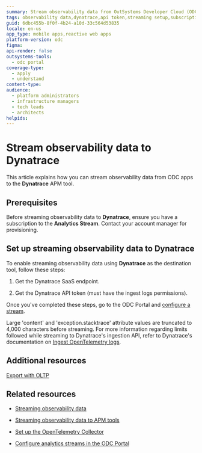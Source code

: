 ```yaml
---
summary: Stream observability data from OutSystems Developer Cloud (ODC) apps to Dynatrace with required subscriptions and API tokens.
tags: observability data,dynatrace,api token,streaming setup,subscription
guid: 6dbc455b-8f0f-4b24-a10d-33c564d53835
locale: en-us
app_type: mobile apps,reactive web apps
platform-version: odc
figma: 
api-render: false
outsystems-tools:
  - odc portal
coverage-type:
  - apply
  - understand
content-type: 
audience:
  - platform administrators
  - infrastructure managers
  - tech leads
  - architects
helpids: 
---
```


# Stream observability data to Dynatrace

This article explains how you can stream observability data from ODC apps to the **Dynatrace** APM tool.

## Prerequisites

Before streaming observability data to **Dynatrace**, ensure you have a subscription to the **Analytics Stream**. Contact your account manager for provisioning.

## Set up streaming observability data to Dynatrace

To enable streaming observability data using **Dynatrace** as the destination tool, follow these steps:

1. Get the Dynatrace SaaS endpoint.

1. Get the Dynatrace API token (must have the ingest logs permissions).

Once you've completed these steps, go to the ODC Portal and [configure a stream](stream-app-analytics-configure.md).

<div class="info" markdown="1">

Large 'content' and 'exception.stacktrace' attribute values are truncated to 4,000 characters before streaming. For more information regarding limits followed while streaming to Dynatrace's ingestion API, refer to Dynatrace's documentation on [Ingest OpenTelemetry logs](https://docs.dynatrace.com/docs/extend-dynatrace/opentelemetry/getting-started/logs/ingest#ingestion-limits).

</div>

## Additional resources

[Export with OLTP](https://www.dynatrace.com/support/help/extend-dynatrace/opentelemetry/getting-started/otlp-export)

## Related resources

* [Streaming observability data](stream-app-analytics-overview.md)

* [Streaming observability data to APM tools](stream-app-analytics-apm.md)

* [Set up the OpenTelemetry Collector](stream-app-analytics-opentelemetry.md)

* [Configure analytics streams in the ODC Portal](stream-app-analytics-configure.md)
